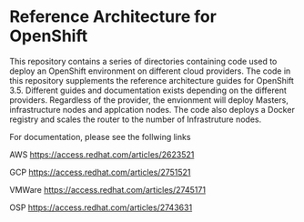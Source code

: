 # Reference Architecture for OpenShift
This repository contains a series of directories containing code used to deploy an OpenShift environment on different cloud providers. The code in this repository supplements the reference architecture guides for OpenShift 3.5. Different guides and documentation exists depending on the different providers. Regardless of the provider, the envionment will deploy Masters, infrastructure nodes and applcation nodes. The code also deploys a Docker registry and scales the router to the number of Infrastruture nodes.

For documentation, please see the follwing links

AWS https://access.redhat.com/articles/2623521

GCP https://access.redhat.com/articles/2751521

VMWare https://access.redhat.com/articles/2745171

OSP https://access.redhat.com/articles/2743631
